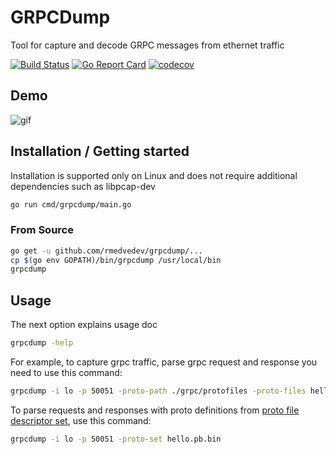 # GRPCDump
Tool for capture and decode GRPC messages from ethernet traffic

[![Build Status](https://travis-ci.com/rmedvedev/grpcdump.svg?branch=master)](https://travis-ci.com/rmedvedev/grpcdump) [![Go Report Card](https://goreportcard.com/badge/github.com/rmedvedev/grpcdump)](https://goreportcard.com/report/github.com/rmedvedev/grpcdump) [![codecov](https://codecov.io/gh/rmedvedev/grpcdump/branch/master/graph/badge.svg)](https://codecov.io/gh/rmedvedev/grpcdump)

## Demo

![gif](docs/demo.gif)

## Installation / Getting started

Installation is supported only on Linux and does not require additional dependencies such as libpcap-dev

```bash
go run cmd/grpcdump/main.go
```
### From Source

```bash
go get -u github.com/rmedvedev/grpcdump/...
cp $(go env GOPATH)/bin/grpcdump /usr/local/bin
grpcdump 
```

## Usage 

The next option explains usage doc
```bash
grpcdump -help
```

For example, to capture grpc traffic, parse grpc request and response you need to use this command:
```bash
grpcdump -i lo -p 50051 -proto-path ./grpc/protofiles -proto-files helloworld.proto 
```

To parse requests and responses with proto definitions from [proto file descriptor set](https://developers.google.com/protocol-buffers/docs/techniques#self-description), use this command:

```bash
grpcdump -i lo -p 50051 -proto-set hello.pb.bin
```